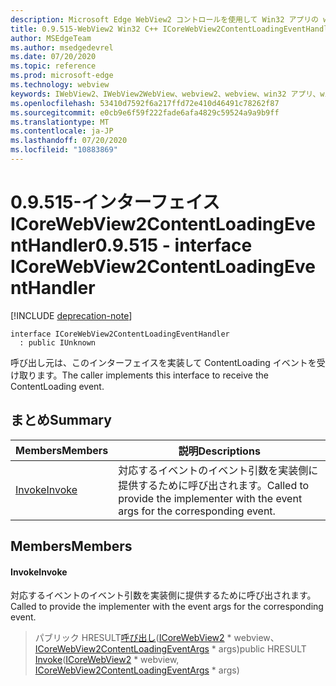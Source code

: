 ```yaml
---
description: Microsoft Edge WebView2 コントロールを使用して Win32 アプリの web コンテンツをホストする
title: 0.9.515-WebView2 Win32 C++ ICoreWebView2ContentLoadingEventHandler
author: MSEdgeTeam
ms.author: msedgedevrel
ms.date: 07/20/2020
ms.topic: reference
ms.prod: microsoft-edge
ms.technology: webview
keywords: IWebView2、IWebView2WebView、webview2、webview、win32 アプリ、win32、edge、ICoreWebView2、ICoreWebView2Controller、browser control、edge html
ms.openlocfilehash: 53410d7592f6a217ffd72e410d46491c78262f87
ms.sourcegitcommit: e0cb9e6f59f222fade6afa4829c59524a9a9b9ff
ms.translationtype: MT
ms.contentlocale: ja-JP
ms.lasthandoff: 07/20/2020
ms.locfileid: "10883869"
---
```

# <span data-ttu-id="8b718-104">0.9.515-インターフェイス ICoreWebView2ContentLoadingEventHandler</span><span class="sxs-lookup"><span data-stu-id="8b718-104">0.9.515 - interface ICoreWebView2ContentLoadingEventHandler</span></span> 

[!INCLUDE [deprecation-note](../../includes/deprecation-note.md)]

```
interface ICoreWebView2ContentLoadingEventHandler
  : public IUnknown
```

<span data-ttu-id="8b718-105">呼び出し元は、このインターフェイスを実装して ContentLoading イベントを受け取ります。</span><span class="sxs-lookup"><span data-stu-id="8b718-105">The caller implements this interface to receive the ContentLoading event.</span></span>

## <span data-ttu-id="8b718-106">まとめ</span><span class="sxs-lookup"><span data-stu-id="8b718-106">Summary</span></span>

 <span data-ttu-id="8b718-107">Members</span><span class="sxs-lookup"><span data-stu-id="8b718-107">Members</span></span>                        | <span data-ttu-id="8b718-108">説明</span><span class="sxs-lookup"><span data-stu-id="8b718-108">Descriptions</span></span>
--------------------------------|---------------------------------------------
[<span data-ttu-id="8b718-109">Invoke</span><span class="sxs-lookup"><span data-stu-id="8b718-109">Invoke</span></span>](#invoke) | <span data-ttu-id="8b718-110">対応するイベントのイベント引数を実装側に提供するために呼び出されます。</span><span class="sxs-lookup"><span data-stu-id="8b718-110">Called to provide the implementer with the event args for the corresponding event.</span></span>

## <span data-ttu-id="8b718-111">Members</span><span class="sxs-lookup"><span data-stu-id="8b718-111">Members</span></span>

#### <span data-ttu-id="8b718-112">Invoke</span><span class="sxs-lookup"><span data-stu-id="8b718-112">Invoke</span></span> 

<span data-ttu-id="8b718-113">対応するイベントのイベント引数を実装側に提供するために呼び出されます。</span><span class="sxs-lookup"><span data-stu-id="8b718-113">Called to provide the implementer with the event args for the corresponding event.</span></span>

> <span data-ttu-id="8b718-114">パブリック HRESULT[呼び出し](#invoke)([ICoreWebView2](icorewebview2.md) \* webview、 [ICoreWebView2ContentLoadingEventArgs](icorewebview2contentloadingeventargs.md) \* args)</span><span class="sxs-lookup"><span data-stu-id="8b718-114">public HRESULT [Invoke](#invoke)([ICoreWebView2](icorewebview2.md) \* webview, [ICoreWebView2ContentLoadingEventArgs](icorewebview2contentloadingeventargs.md) \* args)</span></span>

